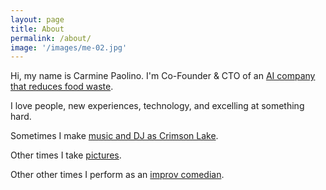 ```yaml
---
layout: page
title: About
permalink: /about/
image: '/images/me-02.jpg'
---
```


Hi, my name is Carmine Paolino. I'm Co-Founder & CTO of an [AI company that reduces food waste][freshflow].

I love people, new experiences, technology, and excelling at something hard.

Sometimes I make [music and DJ as Crimson Lake][soundcloud].

Other times I take [pictures][instagram].

Other other times I perform as an [improv comedian][improv].

[instagram]: https://www.instagram.com/crmne/
[soundcloud]: https://soundcloud.com/crimsonlakemusic
[freshflow]: https://freshflow.ai
[improv]: https://www.comedycafeberlin.com

